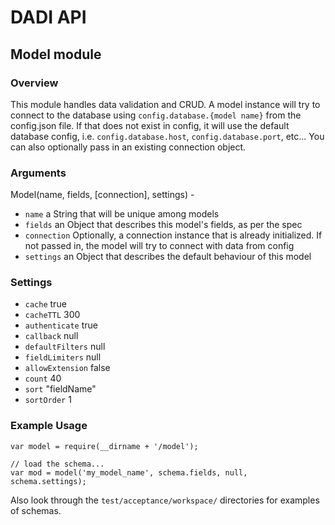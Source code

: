# DADI API

## Model module

### Overview

This module handles data validation and CRUD. A model instance will try to connect to the database using `config.database.{model name}` from the config.json file. If that does not exist in config, it will use the default database config, i.e. `config.database.host`, `config.database.port`, etc... You can also optionally pass in an existing connection object.

### Arguments

Model(name, fields, [connection], settings) -

* `name` a String that will be unique among models
* `fields` an Object that describes this model's fields, as per the spec
* `connection` Optionally, a connection instance that is already initialized. If not passed in, the model will try to connect with data from config
* `settings` an Object that describes the default behaviour of this model

### Settings

* `cache` true
* `cacheTTL` 300
* `authenticate` true
* `callback` null
* `defaultFilters` null
* `fieldLimiters` null
* `allowExtension` false
* `count` 40
* `sort` "fieldName"
* `sortOrder` 1
<!-- * `storeRevisions` true
* `revisionCollection` "testSchemaHistory"
* `index` -->


### Example Usage

    var model = require(__dirname + '/model');

    // load the schema...
    var mod = model('my_model_name', schema.fields, null, schema.settings);

Also look through the `test/acceptance/workspace/` directories for examples of schemas.
